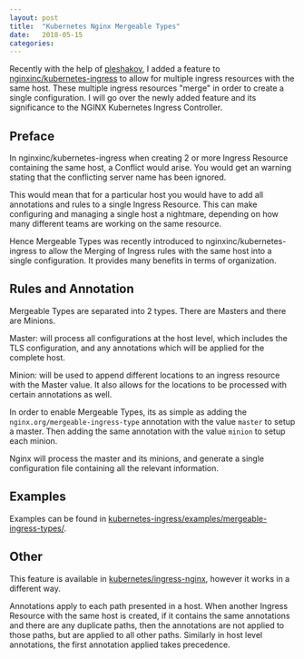 ```yaml
---
layout: post
title:  "Kubernetes Nginx Mergeable Types"
date:   2018-05-15
categories:
---
```


Recently with the help of [pleshakov](https://github.com/pleshakov), I added a feature to [nginxinc/kubernetes-ingress](https://github.com/nginxinc/kubernetes-ingress)
to allow for multiple ingress resources with the same host. These multiple ingress
resources "merge" in order to create a single configuration. I will go over the
newly added feature and its significance to the NGINX Kubernetes Ingress Controller.

## Preface ##

In nginxinc/kubernetes-ingress when creating 2 or more Ingress Resource containing
the same host, a Conflict would arise. You would get an warning stating that the
conflicting server name has been ignored.

This would mean that for a particular host you would have to add all annotations
and rules to a single Ingress Resource. This can make configuring and managing a
single host a nightmare, depending on how many different teams are working on the same resource.

Hence Mergeable Types was recently introduced to nginxinc/kubernetes-ingress
to allow the Merging of Ingress rules with the same host into a single configuration.
It provides many benefits in terms of organization.

## Rules and Annotation ##

Mergeable Types are separated into 2 types. There are Masters and there are Minions.

Master: will process all configurations at the host level, which includes the TLS configuration, and any annotations which will be applied for the complete host.

Minion: will be used to append different locations to an ingress resource with the Master value. It also allows for the locations to be processed with certain annotations as well.

In order to enable Mergeable Types, its as simple as adding the `nginx.org/mergeable-ingress-type` annotation with the value `master` to setup a master. Then adding the same annotation with the value `minion` to setup each minion.

Nginx will process the master and its minions, and generate a single configuration file containing all the relevant information.

## Examples ##

Examples can be found in [kubernetes-ingress/examples/mergeable-ingress-types/](https://github.com/nginxinc/kubernetes-ingress/tree/master/examples/mergeable-ingress-types).

## Other ##

This feature is available in [kubernetes/ingress-nginx](https://github.com/kubernetes/ingress-nginx),
however it works in a different way.

Annotations apply to each path presented in a host. When another Ingress Resource with the same
host is created, if it contains the same annotations and there are any duplicate paths, then the
annotations are not applied to those paths, but are applied to all other paths. Similarly in host level
annotations, the first annotation applied takes precedence.
